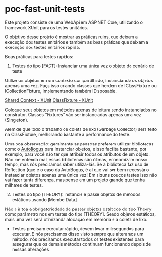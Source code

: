 # poc-fast-unit-tests

Este projeto consiste de uma WebApi em ASP.NET Core, utilizando o framework XUnit para os testes unitários.

O objetivo desse projeto é mostrar as práticas ruins, que deixam a execução dos testes unitários e também as boas práticas que deixam a execução dos testes unitários rápida.

Boas práticas para testes rápidos:

1. Testes do tipo [FACT]: Instanciar uma única vez o objeto do cenário de teste

 Utilize os objetos em um contexto compartilhado, instanciando os objetos apenas uma vez.
 Faça isso criando classes que herdem de IClassFixture ou ICollectionFixture, implementando também IDisposable.
 
 [Shared Context - XUnit](https://xunit.net/docs/shared-context)
 [ClassFixture - XUnit](https://xunit.net/docs/shared-context#class-fixture)
 
 Coloque seus objetos em métodos apenas de leitura sendo instanciados no construtor. Classes "Fixtures" vão ser instanciadas 
 apenas uma vez (Singleton).
 
 Além de que todo o trabalho de coleta de lixo (Garbage Collector) será feito na ClassFixture, melhorando bastante a performance do teste.
  
 Uma boa observação: geralmente as pessoas preferem utilizar bibliotecas como o [AutoBogus](https://github.com/nickdodd79/AutoBogus) para instanciar objetos, e isso facilita bastante, por exemplo, para você não ter que atribuir todos os atributos de um objeto.
 Não me entenda mal, essas bibliotecas são ótimas, economizam nosso tempo, mas nós precisamos saber utiliza-lás.
 Se a biblioteca faz uso de Reflection (que é o caso da AutoBogus, é aí que vai ser bem necessário instanciar objetos apenas uma única vez!
 Em alguns poucos testes isso não vai fazer tanta diferença, mas pense em um projeto grande que tenha milhares de testes.

2. Testes do tipo [THEORY]: Instancie e passe objetos de métodos estáticos usando [MemberData]

 Não é à toa a obrigatoriedade de passar objetos estáticos do tipo Theory<T> como parâmetro nos em testes do tipo [THEORY].
 Sendo objetos estáticos, mais uma vez será otimizanda alocação em memória e a coleta de lixo.

 
- Testes precisam executar rápido, devem levar milesegundos para executar. E nós precisamos disso visto sempre que alteramos 
um método, nós precisamos executar todos os testes existentes para assegurar que os demais métodos continuam funcionando 
depois de nossas alterações.